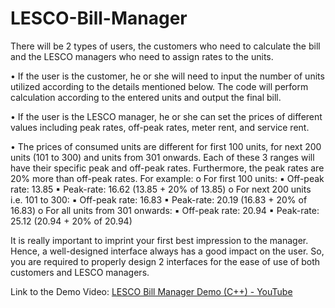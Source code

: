 # LESCO-Bill-Manager

There will be 2 types of users, the customers who need to calculate the bill and the LESCO managers who need to assign rates to the units.

• If the user is the customer, he or she will need to input the number of units utilized according to the details mentioned below. The code will perform calculation according to
the entered units and output the final bill.

• If the user is the LESCO manager, he or she can set the prices of different values including peak rates, off-peak rates, meter rent, and service rent.

• The prices of consumed units are different for first 100 units, for next 200 units (101 to 300) and units from 301 onwards. Each of these 3 ranges will have their specific peak
and off-peak rates. Furthermore, the peak rates are 20% more than off-peak rates. 
                                                                                For example:
                                                                                    o For first 100 units:
                                                                                        ▪ Off-peak rate: 13.85
                                                                                        ▪ Peak-rate: 16.62 (13.85 + 20% of 13.85)
                                                                                    o For next 200 units i.e. 101 to 300:
                                                                                        ▪ Off-peak rate: 16.83
                                                                                        ▪ Peak-rate: 20.19 (16.83 + 20% of 16.83)
                                                                                    o For all units from 301 onwards:
                                                                                        ▪ Off-peak rate: 20.94
                                                                                        ▪ Peak-rate: 25.12 (20.94 + 20% of 20.94)

It is really important to imprint your first best impression to the manager. Hence, a well-designed interface always has a good impact on the user. So, you are required to properly design 2 interfaces for the ease of use of both customers and LESCO managers.



Link to the Demo Video: [LESCO Bill Manager Demo (C++) - YouTube](https://www.youtube.com/watch?v=ZlqiRamNv4s)